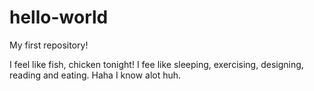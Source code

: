 # hello-world
My first repository!

I feel like fish, chicken tonight! I fee like sleeping, exercising, designing, reading and eating. Haha I know alot huh.
